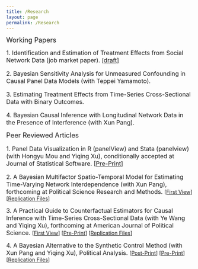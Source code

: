 ```yaml
---
title: /Research
layout: page
permalink: /Research
---
```


<font size="4">
Working Papers
</font>



<font size="3">
<p>
1. Identification and Estimation of Treatment Effects from Social Network Data (job market paper).
</font> [<font size="3"><a href="https://liulch.github.io/Net_JMP_Liu.pdf">draft]</a>
</p>
</font>

  
<font size="3">
<p>
2. Bayesian Sensitivity Analysis for Unmeasured Confounding in Causal Panel Data Models (with Teppei Yamamoto).
</p>
</font>  

<font size="3">
<p>
3. Estimating Treatment Effects from Time-Series Cross-Sectional Data with Binary Outcomes.
</p>
</font>  

<p>
<font size="3">
4. Bayesian Causal Inference with Longitudinal Network Data in the Presence of Interference (with Xun Pang).
</font> 
</p>


<font size="4">
Peer Reviewed Articles
</font> 




<font size="3">
<p>
1. Panel Data Visualization in R (panelView) and Stata (panelview) (with Hongyu Mou and Yiqing Xu), conditionally accepted at Journal of Statistical Software.
[<a href="https://papers.ssrn.com/sol3/papers.cfm?abstract_id=4202154">Pre-Print</a>] 
</p>
</font> 


<font size="3">
<p>
2. A Bayesian Multifactor Spatio-Temporal Model for Estimating Time-Varying Network Interdependence (with Xun Pang), forthcoming at Political Science Research and Methods.
</font> [<a href="https://www.cambridge.org/core/journals/political-science-research-and-methods/article/abs/bayesian-multifactor-spatiotemporal-model-for-estimating-timevarying-network-interdependence/4BA3382FCC76830D7918E51678DDC1DE">First View</a>] [<a href="https://dataverse.harvard.edu/dataset.xhtml?persistentId=doi:10.7910/DVN/B5RVWB">Replication Files</a>]
</p>

<p>
<font size="3">
3. A Practical Guide to Counterfactual Estimators for Causal Inference with Time-Series Cross-Sectional Data (with Ye Wang and Yiqing Xu), forthcoming at American Journal of Political Science.
</font> [<a href="https://onlinelibrary.wiley.com/doi/full/10.1111/ajps.12723">First View</a>] [<a href="https://papers.ssrn.com/sol3/papers.cfm?abstract_id=3555463">Pre-Print</a>] [<a href="https://dataverse.harvard.edu/dataset.xhtml?persistentId=doi:10.7910/DVN/ZVC9W5">Replication Files</a>]
</p>

<p>
<font size="3">
4. A Bayesian Alternative to the Synthetic Control Method (with Xun Pang and Yiqing Xu), Political Analysis.
</font> [<a href="https://www.cambridge.org/core/journals/political-analysis/article/bayesian-alternative-to-synthetic-control-for-comparative-case-studies/C23BD67E4BBBB8C88ADAEAE169696A45">Post-Print</a>] [<a href="https://papers.ssrn.com/sol3/papers.cfm?abstract_id=3649226">Pre-Print</a>] [<a href="https://dataverse.harvard.edu/dataset.xhtml?persistentId=doi:10.7910/DVN/B6SWA1">Replication Files</a>]
</p>

